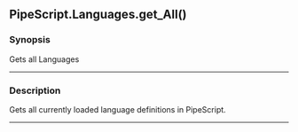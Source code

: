 PipeScript.Languages.get_All()
------------------------------

### Synopsis
Gets all Languages

---

### Description

Gets all currently loaded language definitions in PipeScript.

---
